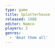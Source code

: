 ```yaml
---
type: game
title: Splatterhouse
released: 1988
editor: Namco
players: 2
genres:
  - 'Beat them all'
---
```

